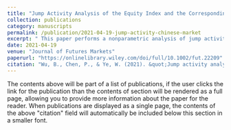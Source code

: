 ```yaml
---
title: "Jump Activity Analysis of the Equity Index and the Corresponding Volatility: Evidence From the Chinese Market"
collection: publications
category: manuscripts
permalink: /publication/2021-04-19-jump-activity-chinese-market
excerpt: " This paper performs a nonparametric analysis of jump activity for the Chinese equities market. More precisely, we perform formal tests to decide whether the jumps in the 50 exchange‐traded fund (50ETF) and its volatility occur together by using the implied volatility index (iVIX) as a proxy for volatility. Our empirical findings are as follows: (i) joint jumps in the 50ETF and iVIX hardly occur, especially during noncrisis periods; (ii) there is a strong degree of dependence between the jump sizes of the 50ETF and iVIX when disaggregating jumps into their positive and negative parts; (iii) the jump component seems to contribute more to the leverage effect than the diffusive component."
date: 2021-04-19
venue: "Journal of Futures Markets"
paperurl: "https://onlinelibrary.wiley.com/doi/full/10.1002/fut.22209"
citation: "Wu, B., Chen, P., & Ye, W. (2021). &quot;Jump activity analysis of the equity index and the corresponding volatility: Evidence from the Chinese market.&quot; <i>Journal of Futures Markets</i>, 41(7), 1055-1073."
---
```

The contents above will be part of a list of publications, if the user clicks the link for the publication than the contents of section will be rendered as a full page, allowing you to provide more information about the paper for the reader. When publications are displayed as a single page, the contents of the above "citation" field will automatically be included below this section in a smaller font.
